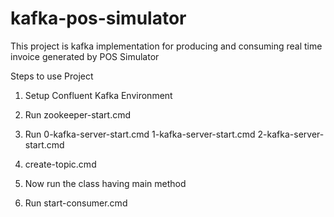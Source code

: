 # kafka-pos-simulator
This project is kafka implementation for producing and consuming real time invoice generated by POS Simulator

Steps to use Project

1. Setup Confluent Kafka Environment

2. Run zookeeper-start.cmd

3. Run
      0-kafka-server-start.cmd
      1-kafka-server-start.cmd
      2-kafka-server-start.cmd

4. create-topic.cmd

5. Now run the class having main method

6. Run start-consumer.cmd

